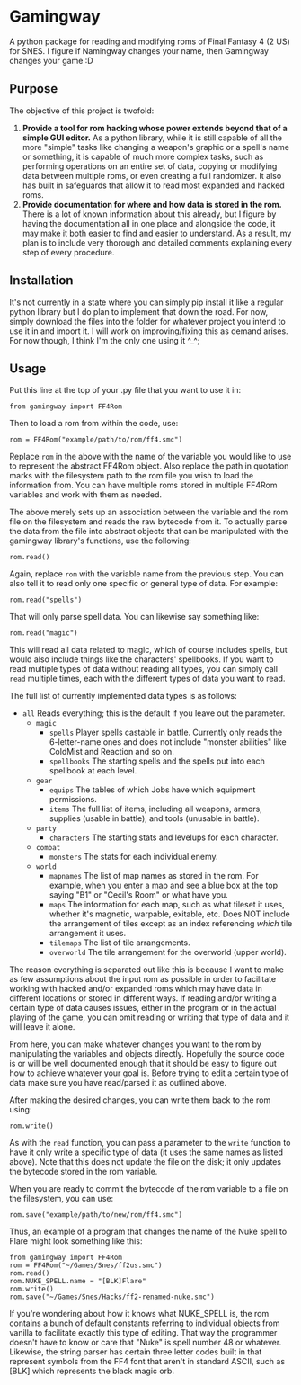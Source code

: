 # Gamingway
A python package for reading and modifying roms of Final Fantasy 4 (2 US) for SNES.
I figure if Namingway changes your name, then Gamingway changes your game :D

## Purpose
The objective of this project is twofold:
1. **Provide a tool for rom hacking whose power extends beyond that of a simple GUI editor.** As a python library, while it is still capable of all the more "simple" tasks like changing a weapon's graphic or a spell's name or something, it is capable of much more complex tasks, such as performing operations on an entire set of data, copying or modifying data between multiple roms, or even creating a full randomizer. It also has built in safeguards that allow it to read most expanded and hacked roms.
2. **Provide documentation for where and how data is stored in the rom.** There is a lot of known information about this already, but I figure by having the documentation all in one place and alongside the code, it may make it both easier to find and easier to understand. As a result, my plan is to include very thorough and detailed comments explaining every step of every procedure.

## Installation
It's not currently in a state where you can simply pip install it like a regular python library but I do plan to implement that down the road.
For now, simply download the files into the folder for whatever project you intend to use it in and import it.
I will work on improving/fixing this as demand arises. For now though, I think I'm the only one using it ^_^;

## Usage
Put this line at the top of your .py file that you want to use it in:

``from gamingway import FF4Rom``

Then to load a rom from within the code, use:

``rom = FF4Rom("example/path/to/rom/ff4.smc")``

Replace ``rom`` in the above with the name of the variable you would like to use to represent the abstract FF4Rom object. Also replace the path in quotation marks with the filesystem path to the rom file you wish to load the information from. You can have multiple roms stored in multiple FF4Rom variables and work with them as needed.

The above merely sets up an association between the variable and the rom file on the filesystem and reads the raw bytecode from it. To actually parse the data from the file into abstract objects that can be manipulated with the gamingway library's functions, use the following:

``rom.read()``

Again, replace ``rom`` with the variable name from the previous step. You can also tell it to read only one specific or general type of data. For example:

``rom.read("spells")``

That will only parse spell data. You can likewise say something like:

``rom.read("magic")``

This will read all data related to magic, which of course includes spells, but would also include things like the characters' spellbooks. If you want to read multiple types of data without reading all types, you can simply call ``read`` multiple times, each with the different types of data you want to read.

The full list of currently implemented data types is as follows:
* ``all`` Reads everything; this is the default if you leave out the parameter.
  * ``magic``
    * ``spells`` Player spells castable in battle. Currently only reads the 6-letter-name ones and does not include "monster abilities" like ColdMist and Reaction and so on.
    * ``spellbooks`` The starting spells and the spells put into each spellbook at each level.
  * ``gear``
    * ``equips`` The tables of which Jobs have which equipment permissions.
    * ``items`` The full list of items, including all weapons, armors, supplies (usable in battle), and tools (unusable in battle).
  * ``party``
    * ``characters`` The starting stats and levelups for each character.
  * ``combat``
    * ``monsters`` The stats for each individual enemy.
  * ``world``
    * ``mapnames`` The list of map names as stored in the rom. For example, when you enter a map and see a blue box at the top saying "B1" or "Cecil's Room" or what have you.
    * ``maps`` The information for each map, such as what tileset it uses, whether it's magnetic, warpable, exitable, etc. Does NOT include the arrangement of tiles except as an index referencing *which* tile arrangement it uses.
    * ``tilemaps`` The list of tile arrangements. 
    * ``overworld`` The tile arrangement for the overworld (upper world).

The reason everything is separated out like this is because I want to make as few assumptions about the input rom as possible in order to facilitate working with hacked and/or expanded roms which may have data in different locations or stored in different ways. If reading and/or writing a certain type of data causes issues, either in the program or in the actual playing of the game, you can omit reading or writing that type of data and it will leave it alone.

From here, you can make whatever changes you want to the rom by manipulating the variables and objects directly. Hopefully the source code is or will be well documented enough that it should be easy to figure out how to achieve whatever your goal is. Before trying to edit a certain type of data make sure you have read/parsed it as outlined above.

After making the desired changes, you can write them back to the rom using:

``rom.write()``

As with the ``read`` function, you can pass a parameter to the ``write`` function to have it only write a specific type of data (it uses the same names as listed above).
Note that this does not update the file on the disk; it only updates the bytecode stored in the rom variable.

When you are ready to commit the bytecode of the rom variable to a file on the filesystem, you can use:

``rom.save("example/path/to/new/rom/ff4.smc")``

Thus, an example of a program that changes the name of the Nuke spell to Flare might look something like this:
```
from gamingway import FF4Rom
rom = FF4Rom("~/Games/Snes/ff2us.smc")
rom.read()
rom.NUKE_SPELL.name = "[BLK]Flare"
rom.write()
rom.save("~/Games/Snes/Hacks/ff2-renamed-nuke.smc")
```
If you're wondering about how it knows what NUKE_SPELL is, the rom contains a bunch of default constants referring to individual objects from vanilla to facilitate exactly this type of editing.
That way the programmer doesn't have to know or care that "Nuke" is spell number 48 or whatever.
Likewise, the string parser has certain three letter codes built in that represent symbols from the FF4 font that aren't in standard ASCII, such as [BLK] which represents the black magic orb.
